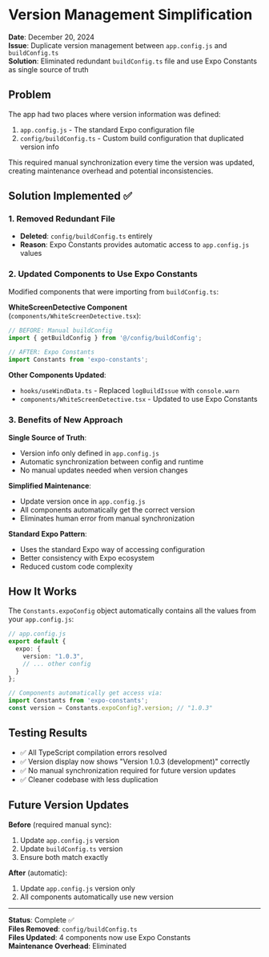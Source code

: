 # Version Management Simplification

**Date**: December 20, 2024  
**Issue**: Duplicate version management between `app.config.js` and `buildConfig.ts`  
**Solution**: Eliminated redundant `buildConfig.ts` file and use Expo Constants as single source of truth

## Problem

The app had two places where version information was defined:
1. `app.config.js` - The standard Expo configuration file
2. `config/buildConfig.ts` - Custom build configuration that duplicated version info

This required manual synchronization every time the version was updated, creating maintenance overhead and potential inconsistencies.

## Solution Implemented ✅

### 1. Removed Redundant File
- **Deleted**: `config/buildConfig.ts` entirely
- **Reason**: Expo Constants provides automatic access to `app.config.js` values

### 2. Updated Components to Use Expo Constants
Modified components that were importing from `buildConfig.ts`:

**WhiteScreenDetective Component** (`components/WhiteScreenDetective.tsx`):
```typescript
// BEFORE: Manual buildConfig
import { getBuildConfig } from '@/config/buildConfig';

// AFTER: Expo Constants  
import Constants from 'expo-constants';
```

**Other Components Updated**:
- `hooks/useWindData.ts` - Replaced `logBuildIssue` with `console.warn`
- `components/WhiteScreenDetective.tsx` - Updated to use Expo Constants

### 3. Benefits of New Approach

**Single Source of Truth**:
- Version info only defined in `app.config.js`
- Automatic synchronization between config and runtime
- No manual updates needed when version changes

**Simplified Maintenance**:
- Update version once in `app.config.js`
- All components automatically get the correct version
- Eliminates human error from manual synchronization

**Standard Expo Pattern**:
- Uses the standard Expo way of accessing configuration
- Better consistency with Expo ecosystem
- Reduced custom code complexity

## How It Works

The `Constants.expoConfig` object automatically contains all the values from your `app.config.js`:

```typescript
// app.config.js
export default {
  expo: {
    version: "1.0.3",
    // ... other config
  }
};

// Components automatically get access via:
import Constants from 'expo-constants';
const version = Constants.expoConfig?.version; // "1.0.3"
```

## Testing Results

- ✅ All TypeScript compilation errors resolved
- ✅ Version display now shows "Version 1.0.3 (development)" correctly
- ✅ No manual synchronization required for future version updates
- ✅ Cleaner codebase with less duplication

## Future Version Updates

**Before** (required manual sync):
1. Update `app.config.js` version
2. Update `buildConfig.ts` version  
3. Ensure both match exactly

**After** (automatic):
1. Update `app.config.js` version only
2. All components automatically use new version

---

**Status**: Complete ✅  
**Files Removed**: `config/buildConfig.ts`  
**Files Updated**: 4 components now use Expo Constants  
**Maintenance Overhead**: Eliminated
